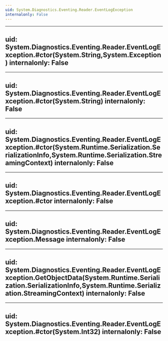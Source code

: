 ```yaml
---
uid: System.Diagnostics.Eventing.Reader.EventLogException
internalonly: False
---
```


---
uid: System.Diagnostics.Eventing.Reader.EventLogException.#ctor(System.String,System.Exception)
internalonly: False
---

---
uid: System.Diagnostics.Eventing.Reader.EventLogException.#ctor(System.String)
internalonly: False
---

---
uid: System.Diagnostics.Eventing.Reader.EventLogException.#ctor(System.Runtime.Serialization.SerializationInfo,System.Runtime.Serialization.StreamingContext)
internalonly: False
---

---
uid: System.Diagnostics.Eventing.Reader.EventLogException.#ctor
internalonly: False
---

---
uid: System.Diagnostics.Eventing.Reader.EventLogException.Message
internalonly: False
---

---
uid: System.Diagnostics.Eventing.Reader.EventLogException.GetObjectData(System.Runtime.Serialization.SerializationInfo,System.Runtime.Serialization.StreamingContext)
internalonly: False
---

---
uid: System.Diagnostics.Eventing.Reader.EventLogException.#ctor(System.Int32)
internalonly: False
---
